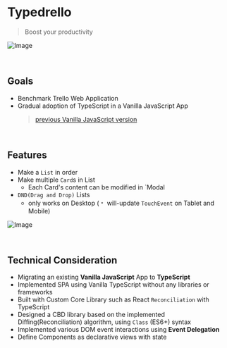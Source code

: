 # Typedrello

> Boost your productivity

![Image](https://github.com/user-attachments/assets/1981d032-b12c-40bb-8788-4cab82a19991)

<br/>

## Goals

- Benchmark Trello Web Application
- Gradual adoption of TypeScript in a Vanilla JavaScript App
  > <a href="https://github.com/olhkyle/trello" target="_blank">previous Vanilla JavaScript version</a>

<br/>

## Features

- Make a `List` in order
- Make multiple `Card`s in List
  - Each Card's content can be modified in `Modal
- `DND(Drag and Drop)` Lists
  - only works on Desktop (﹡ will-update `TouchEvent` on Tablet and Mobile)

![Image](https://github.com/user-attachments/assets/841ac430-515e-4e93-8d12-3967122aa3bd)

<br/>

## Technical Consideration

- Migrating an existing **Vanilla JavaScript** App to **TypeScript**
- Implemented SPA using Vanilla TypeScript without any libraries or frameworks
- Built with Custom Core Library such as React `Reconciliation` with TypeScript
- Designed a CBD library based on the implemented Diffing(Reconciliation) algorithm, using `Class` (ES6+) syntax
- Implemented various DOM event interactions using **Event Delegation**
- Define Components as declarative views with state

